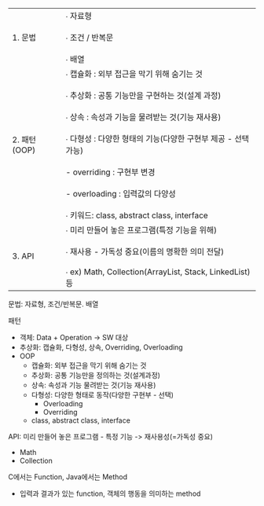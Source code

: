 
|             |                                                                                                                                                                                                                                                                |
| ----------- | -------------------------------------------------------------------------------------------------------------------------------------------------------------------------------------------------------------------------------------------------------------- |
| 1. 문법       | ∙ 자료형<br><br>∙ 조건 / 반복문<br><br>∙ 배열                                                                                                                                                                                                                            |
| 2. 패턴 (OOP) | ∙ 캡슐화 : 외부 접근을 막기 위해 숨기는 것<br><br>∙ 추상화 : 공통 기능만을 구현하는 것(설계 과정)<br><br>∙ 상속 : 속성과 기능을 물려받는 것(기능 재사용)<br><br>∙ 다형성 : 다양한 형태의 기능(다양한 구현부 제공 - 선택 가능)<br><br>- overriding : 구현부 변경<br><br>- overloading : 입력값의 다양성<br><br>∙ 키워드: class, abstract class, interface |
| 3. API      | ∙ 미리 만들어 놓은 프로그램(특정 기능을 위해)<br><br>∙ 재사용 - 가독성 중요(이름의 명확한 의미 전달)<br><br>∙ ex) Math, Collection(ArrayList, Stack, LinkedList) 등                                                                                                                                 |

문법: 자료형, 조건/반복문. 배열

패턴
- 객체: Data + Operation -> SW 대상
- 추상화: 캡슐화, 다형성, 상속, Overriding, Overloading
- OOP
	- 캡슐화: 외부 접근을 막기 위해 숨기는 것
	- 추상화: 공통 기능만을 정의하는 것(설계과정)
	- 상속: 속성과 기능 물려받는 것(기능 재사용)
	- 다형성: 다양한 형태로 동작(다양한 구현부 - 선택)
		- Overloading
		- Overriding
	- class, abstract class, interface

API: 미리 만들어 놓은 프로그램 - 특정 기능 -> 재사용성(=가독성 중요)
- Math
- Collection

C에서는 Function, Java에서는 Method
- 입력과 결과가 있는 function, 객체의 행동을 의미하는 method